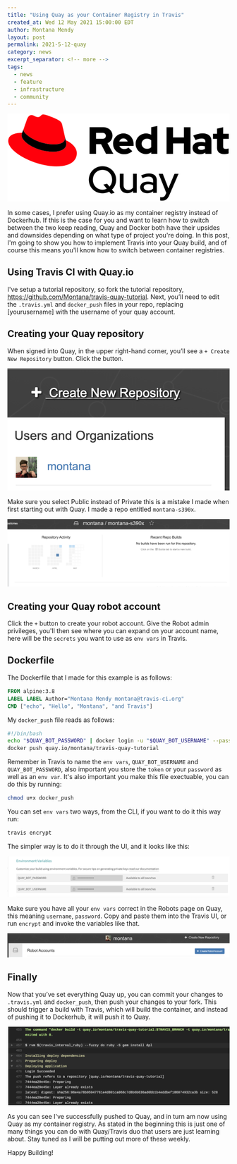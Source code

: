 ```yaml
---
title: "Using Quay as your Container Registry in Travis"
created_at: Wed 12 May 2021 15:00:00 EDT
author: Montana Mendy
layout: post
permalink: 2021-5-12-quay
category: news
excerpt_separator: <!-- more --> 
tags:
  - news
  - feature
  - infrastructure
  - community
---
```



![QuayLogo](quay.png)

In some cases, I prefer using Quay.io as my container registry instead of Dockerhub. If this is the case for you and want to learn how to switch between the two keep reading, Quay and Docker both have their upsides and downsides depending on what type of project you're doing. In this post, I'm going to show you how to implement Travis into your Quay build, and of course this means you'll know how to switch between container registries. 

<!-- more --> 


## Using Travis CI with Quay.io

I've setup a tutorial repository, so fork the tutorial repository, https://github.com/Montana/travis-quay-tutorial. Next, you’ll need to edit the `.travis.yml` and `docker_push` files in your repo, replacing [yourusername] with the username of your quay account.

## Creating your Quay repository 

When signed into Quay, in the upper right-hand corner, you’ll see a `+ Create New Repository` button. Click the button.

![Plus button](plus.png) 

Make sure you select Public instead of Private this is a mistake I made when first starting out with Quay. I made a repo entitled `montana-s390x`.

![Repo](repo.png)

## Creating your Quay robot account

Click the `+` button to create your robot account. Give the Robot admin privileges, you'll then see where you can expand on your account name, here will be the `secrets` you want to use as `env vars` in Travis.

## Dockerfile

The Dockerfile that I made for this example is as follows: 

```Dockerfile
FROM alpine:3.8
LABEL LABEL Author="Montana Mendy montana@travis-ci.org"
CMD ["echo", "Hello", "Montana", "and Travis"]
```

My `docker_push` file reads as follows: 

```bash
#!/bin/bash
echo "$QUAY_BOT_PASSWORD" | docker login -u "$QUAY_BOT_USERNAME" --password-stdin quay.io
docker push quay.io/montana/travis-quay-tutorial
```

Remember in Travis to name the `env vars`, `QUAY_BOT_USERNAME` and `QUAY_BOT_PASSWORD`, also important you store the `token` or your `password` as well as an `env var`. It's also important you make this file exectuable, you can do this by running: 

```bash
chmod u+x docker_push
```

You can set `env vars` two ways, from the CLI, if you want to do it this way run:

```bash
travis encrypt
```

The simpler way is to do it through the UI, and it looks like this: 

![Env Vars](envvars.png) 

Make sure you have all your `env vars` correct in the Robots page on Quay, this meaning `username`, `password`. Copy and paste them into the Travis UI, or run `encrypt` and invoke the variables like that.

![Robot](robot.png)

## Finally

Now that you’ve set everything Quay up, you can commit your changes to `.travis.yml` and `docker_push`, then push your changes to your fork. This should trigger a build with Travis, which will build the container, and instead of pushing it to Dockerhub, it will push it to Quay.

![Robot](success.png) 

As you can see I've successfully pushed to Quay, and in turn am now using Quay as my container registry. As stated in the beginning this is just one of many things you can do with Quay/Travis duo that users are just learning about. Stay tuned as I will be putting out more of these weekly. 

Happy Building! 
